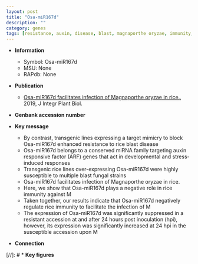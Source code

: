 ```yaml
---
layout: post
title: "Osa-miR167d"
description: ""
category: genes
tags: [resistance, auxin, disease, blast, magnaporthe oryzae, immunity, resistant, blast disease]
---
```


* **Information**  
    + Symbol: Osa-miR167d  
    + MSU: None  
    + RAPdb: None  

* **Publication**  
    + [Osa-miR167d facilitates infection of Magnaporthe oryzae in rice.](http://www.ncbi.nlm.nih.gov/pubmed?term=Osa-miR167d+facilitates+infection+of+Magnaporthe+oryzae+in+rice.%5BTitle%5D), 2019, J Integr Plant Biol.

* **Genbank accession number**  

* **Key message**  
    + By contrast, transgenic lines expressing a target mimicry to block Osa-miR167d enhanced resistance to rice blast disease
    + Osa-miR167d belongs to a conserved miRNA family targeting auxin responsive factor (ARF) genes that act in developmental and stress-induced responses
    + Transgenic rice lines over-expressing Osa-miR167d were highly susceptible to multiple blast fungal strains
    + Osa-miR167d facilitates infection of Magnaporthe oryzae in rice.
    + Here, we show that Osa-miR167d plays a negative role in rice immunity against M
    + Taken together, our results indicate that Osa-miR167d negatively regulate rice immunity to facilitate the infection of M
    + The expression of Osa-miR167d was significantly suppressed in a resistant accession at and after 24 hours post inoculation (hpi), however, its expression was significantly increased at 24 hpi in the susceptible accession upon M

* **Connection**  

[//]: # * **Key figures**  


